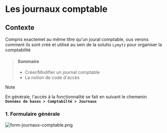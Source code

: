 # Les journaux comptable

## Contexte

Compris exactemet au même titre qu'un joural comptable, ous verons comment ils sont créé et utilisé au sein de la solutio `Lymytz` pour organiser la comptabilité

> #### Sommaire
>
> - Créer/Modifier un journal comptable
> - La notion de code d'accès

> [!NOTE]  
> En générale, l'accès à la fonctionnalité se fait en suivant le chemenin **`Données de bases > Comptabilté > Journaux`**

### 1. Formulaire générale

![form-journaux-comptable.png](https://i.postimg.cc/pT6D63C2/form-journaux-comptable.png)
